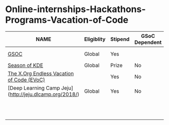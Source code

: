 # Online-internships-Hackathons-Programs-Vacation-of-Code
|NAME                                                                         |Eligiblity|Stipend|GSoC Dependent|Field        |Application Timeline|Program Timeline|Technologies|
|-----------------------------------------------------------------------------|----------|-------|--------------|-------------|--------------------|----------------|------------|
|[GSOC](https://developers.google.com/open-source/gsoc/)                      |Global    |Yes    |              |All areas    |                    |             | 
| [Season of KDE](https://season.kde.org)                                     |Global    |Prize  |No            |             |                    |             |            |
| [The X.Org Endless Vacation of Code (EVoC)](http://www.x.org/wiki/XorgEVoC/)|          |Yes    |No            |             | All Year           |All Year     |            | 
| [Deep Learning Camp Jeju]  (http://jeju.dlcamp.org/2018/)                   |Global    |Yes    |No            |Deep learning|                    |             | 
|                                                                             |          |       |              |             |                    |             | 
|                                                                             |          |       |              |             |                    |             | 
|                                                                             |          |       |              |             |                    |             | 
|                                                                             |          |       |              |             |                    |             | 
|                                                                             |          |       |              |             |                    |             | 
|                                                                             |          |       |              |             |                    |             | 
|                                                                             |          |       |              |             |                    |             | 
|                                                                             |          |       |              |             |                    |             | 
|                                                                             |          |       |              |             |                    |             | 
|                                                                             |          |       |              |             |                    |             | 
|                                                                             |          |       |              |             |                    |             | 
